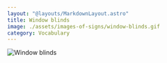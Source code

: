 ```yaml
---
layout: "@layouts/MarkdownLayout.astro"
title: Window blinds
image: ./assets/images-of-signs/window-blinds.gif
category: Vocabulary
---
```


![Window blinds](@signs/window-blinds.gif)
